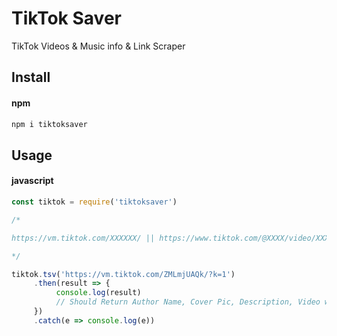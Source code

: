 # TikTok Saver

TikTok Videos & Music info & Link Scraper

## Install

#### npm

```bash
npm i tiktoksaver
```

## Usage

#### javascript

```javascript
const tiktok = require('tiktoksaver')

/*

https://vm.tiktok.com/XXXXXX/ || https://www.tiktok.com/@XXXX/video/XXXXXX/

*/

tiktok.tsv('https://vm.tiktok.com/ZMLmjUAQk/?k=1')
     .then(result => {
          console.log(result) 
          // Should Return Author Name, Cover Pic, Description, Video with Watermark, Video with NO Watermark, Audio (MP3 Link)
     })
     .catch(e => console.log(e))
```
